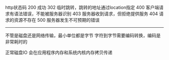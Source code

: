 http状态码
200  成功
302  临时跳转，跳转的地址通过location指定
400  客户端请求有语法错误，不能被服务器识别
403  服务器收到请求，但拒绝提供服务
404  请求的资源不存在
500  服务器发生不可预期的错误

-------------------------
不管是磁盘还是网络传输，最小单位都是字节
字符到字节需要编码转换，编码是非常耗时的

正常磁盘IO 会在应用程序内存和系统内核内存拷贝传递

